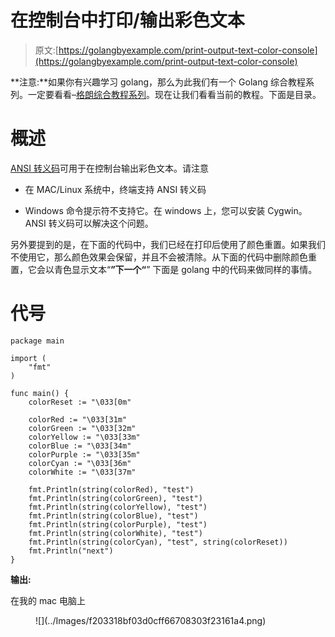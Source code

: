 # 在控制台中打印/输出彩色文本

> 原文:[https://golangbyexample.com/print-output-text-color-console](https://golangbyexample.com/print-output-text-color-console)

**注意:**如果你有兴趣学习 golang，那么为此我们有一个 Golang 综合教程系列。一定要看看–[格朗综合教程系列](https://golangbyexample.com/golang-comprehensive-tutorial/)。现在让我们看看当前的教程。下面是目录。

# **概述**

[ANSI 转义码](http://en.wikipedia.org/wiki/ANSI_escape_code)可用于在控制台输出彩色文本。请注意

*   在 MAC/Linux 系统中，终端支持 ANSI 转义码

*   Windows 命令提示符不支持它。在 windows 上，您可以安装 Cygwin。ANSI 转义码可以解决这个问题。

另外要提到的是，在下面的代码中，我们已经在打印后使用了颜色重置。如果我们不使用它，那么颜色效果会保留，并且不会被清除。从下面的代码中删除颜色重置，它会以青色显示文本“**”下一个“**”
下面是 golang 中的代码来做同样的事情。

# **代号**

```
package main

import (
    "fmt"
)

func main() {
    colorReset := "\033[0m"

    colorRed := "\033[31m"
    colorGreen := "\033[32m"
    colorYellow := "\033[33m"
    colorBlue := "\033[34m"
    colorPurple := "\033[35m"
    colorCyan := "\033[36m"
    colorWhite := "\033[37m"

    fmt.Println(string(colorRed), "test")
    fmt.Println(string(colorGreen), "test")
    fmt.Println(string(colorYellow), "test")
    fmt.Println(string(colorBlue), "test")
    fmt.Println(string(colorPurple), "test")
    fmt.Println(string(colorWhite), "test")
    fmt.Println(string(colorCyan), "test", string(colorReset))
    fmt.Println("next")
}
```

**输出:**

在我的 mac 电脑上

<figure class="wp-block-image size-large">![](../Images/f203318bf03d0cff66708303f23161a4.png)</figure>